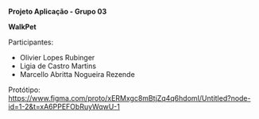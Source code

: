**Projeto Aplicação - Grupo 03**

**WalkPet**

Participantes:
- Olivier Lopes Rubinger
- Ligia de Castro Martins
- Marcello Abritta Nogueira Rezende

Protótipo: https://www.figma.com/proto/xERMxgc8mBtjZq4q6hdomI/Untitled?node-id=1-2&t=xA6PPEFObRuyWqwU-1
